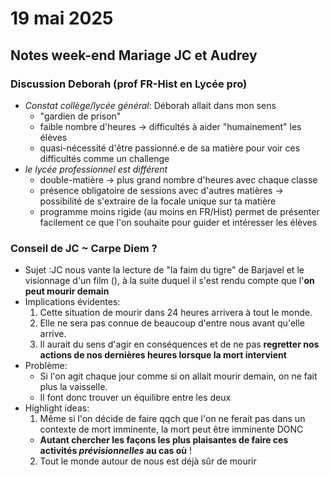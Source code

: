 # 19 mai 2025

## Notes week-end Mariage JC et Audrey

### Discussion Deborah (prof FR-Hist en Lycée pro)

- _Constat collège/lycée général_: Déborah allait dans mon sens
  - "gardien de prison"
  - faible nombre d'heures -> difficultés à aider "humainement" les élèves
  - quasi-nécessité d'être passionné.e de sa matière pour voir ces difficultés comme un challenge
- _le lycée professionnel est différent_
  - double-matière -> plus grand nombre d'heures avec chaque classe
  - présence obligatoire de sessions avec d'autres matières -> possibilité de s'extraire de la focale unique sur ta matière
  - programme moins rigide (au moins en FR/Hist) permet de présenter facilement ce que l'on souhaite pour guider et intéresser les élèves

### Conseil de JC ~ Carpe Diem ?

- Sujet :JC nous vante la lecture de "la faim du tigre" de Barjavel et le visionnage d'un film (), à la suite duquel il s'est rendu compte que l'**on peut mourir demain**
- Implications évidentes:
  1. Cette situation de mourir dans 24 heures arrivera à tout le monde.
  2. Elle ne sera pas connue de beaucoup d'entre nous avant qu'elle arrive.
  3. Il aurait du sens d'agir en conséquences et de ne pas **regretter nos actions de nos dernières heures lorsque la mort intervient**
- Problème:
  - Si l'on agit chaque jour comme si on allait mourir demain, on ne fait plus la vaisselle.
  - Il font donc trouver un équilibre entre les deux
- Highlight ideas:
  1. Même si l'on décide de faire qqch que l'on ne ferait pas dans un contexte de mort imminente, la mort peut être imminente
    DONC
    - **Autant chercher les façons les plus plaisantes de faire ces activités _prévisionnelles_ au cas où** !
  2. Tout le monde autour de nous est déjà sûr de mourir